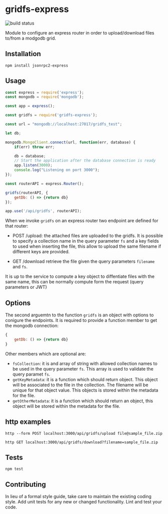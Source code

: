 gridfs-express
=========
![build status](https://gitlab.com/jorge.suit/gridfs-express/badges/master/build.svg)

Module to configure an express router in order to upload/download
files to/from a modgodb grid.

## Installation

  `npm install jsonrpc2-express`

## Usage

```javascript
const express = require('express');
const mongodb = require('mongodb');

const app = express();

const gridfs = require('gridfs-express');

const url = "mongodb://localhost:27017/gridfs_test";

let db;

mongodb.MongoClient.connect(url, function(err, database) {
    if(err) throw err;

    db = database;
    // Start the application after the database connection is ready
    app.listen(3000);
    console.log("Listening on port 3000");
});

const routerAPI = express.Router();

gridfs(routerAPI, {
    getDb: () => {return db}
});

app.use('/api/gridfs', routerAPI);
```

When we invoke `gridfs` on an express router two endpoint are defined
for that router:

* POST /upload: the attached files are uploaded to the gridfs. It is
  possible to specify a collection name in the query parameter `fs`
  and a key fields to used when inserting the file, this allow to
  upload the same filename if different keys are provided.

* GET /download retrieve the file given the query parameters
  `filename` and `fs`. 
  
It is up to the service to compute a key object to diffentiate files
with the same name, this can be normally compute form the request
(query parameters or JWT)

## Options

The second arguemtn to the function `gridfs` is an object with options
to conigure the endpoints. It is required to provide a function member
to get the mongodb connection:

```javascript
{
    getDb: () => {return db}
}
```

Other members which are optional are:

* `fsCollection`: it is and array of string with allowed collection
  names to be used in the query parameter `fs`. This array is used to
  validate the query paramet `fs`.
* `getKeyMetadata`: it is a function which should return object. This
  object will be associated to the file in the collection. The
  filename will be unique for that object value. This objects is
  stored within the metadata for the file.
* `getOtherMetadata`: it is a function which should return an object,
  this object will be stored within the metadata for the file.
  
## http examples

```
http --form POST localhost:3000/api/gridfs/upload file@sample_file.zip
```

```
http GET localhost:3000/api/gridfs/download?filename=sample_file.zip
```

## Tests

  `npm test`

## Contributing

In lieu of a formal style guide, take care to maintain the existing
coding style. Add unit tests for any new or changed
functionality. Lint and test your code.
